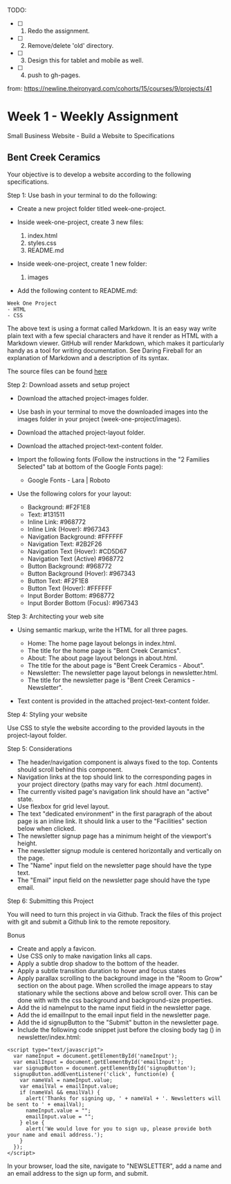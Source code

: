TODO:

- [ ] 1. Redo the assignment.
- [ ] 2. Remove/delete 'old' directory.
- [ ] 3. Design this for tablet and mobile as well.
- [ ] 4. push to gh-pages.

from: https://newline.theironyard.com/cohorts/15/courses/9/projects/41

# Week 1 - Weekly Assignment
Small Business Website - Build a Website to Specifications

## Bent Creek Ceramics  
Your objective is to develop a website according to the following specifications.

Step 1: Use bash in your terminal to do the following:

* Create a new project folder titled week-one-project.
* Inside week-one-project, create 3 new files:
  1. index.html
  2. styles.css
  3. README.md
* Inside week-one-project, create 1 new folder:

  1. images
* Add the following content to README.md:

```
Week One Project
- HTML
- CSS
```

The above text is using a format called Markdown. It is an easy way write plain text with a few special characters and have it render as HTML with a Markdown viewer. GitHub will render Markdown, which makes it particularly handy as a tool for writing documentation. See Daring Fireball for an explanation of Markdown and a description of its syntax.

The source files can be found [here](https://github.com/JamieBort/Week1-WeeklyAssignment/tree/master/SourceFiles)

Step 2: Download assets and setup project

* Download the attached project-images folder.
* Use bash in your terminal to move the downloaded images into the images folder in your project (week-one-project/images).
* Download the attached project-layout folder.
* Download the attached project-text-content folder.
* Import the following fonts (Follow the instructions in the "2 Families Selected" tab at bottom of the Google Fonts page):
  * Google Fonts - Lara | Roboto

* Use the following colors for your layout:
  * Background: #F2F1E8
  * Text: #131511
  * Inline Link: #968772
  * Inline Link (Hover): #967343
  * Navigation Background: #FFFFFF
  * Navigation Text: #2B2F26
  * Navigation Text (Hover): #CD5D67
  * Navigation Text (Active) #968772
  * Button Background: #968772
  * Button Background (Hover): #967343
  * Button Text: #F2F1E8
  * Button Text (Hover): #FFFFFF
  * Input Border Bottom: #968772
  * Input Border Bottom (Focus): #967343

Step 3: Architecting your web site

* Using semantic markup, write the HTML for all three pages.

  * Home: The home page layout belongs in index.html.
  * The title for the home page is "Bent Creek Ceramics".
  * About: The about page layout belongs in about.html.
  * The title for the about page is "Bent Creek Ceramics - About".
  * Newsletter: The newsletter page layout belongs in newsletter.html.
  * The title for the newsletter page is "Bent Creek Ceramics - Newsletter".

* Text content is provided in the attached project-text-content folder.

Step 4: Styling your website

Use CSS to style the website according to the provided layouts in the project-layout folder.

Step 5: Considerations

* The header/navigation component is always fixed to the top. Contents should scroll behind this component.
* Navigation links at the top should link to the corresponding pages in your project directory (paths may vary for each .html document).
* The currently visited page's navigation link should have an "active" state.
* Use flexbox for grid level layout.
* The text "dedicated environment" in the first paragraph of the about page is an inline link. It should link a user to the "Facilities" section below when clicked.
* The newsletter signup page has a minimum height of the viewport's height.
* The newsletter signup module is centered horizontally and vertically on the page.
* The "Name" input field on the newsletter page should have the type text.
* The "Email" input field on the newsletter page should have the type email.

Step 6: Submitting this Project

You will need to turn this project in via Github. Track the files of this project with git and submit a Github link to the remote repository.

Bonus

* Create and apply a favicon.
* Use CSS only to make navigation links all caps.
* Apply a subtle drop shadow to the bottom of the header.
* Apply a subtle transition duration to hover and focus states
* Apply parallax scrolling to the background image in the "Room to Grow" section on the about page. When scrolled the image appears to stay stationary while the sections above and below scroll over. This can be done with with the css background and background-size properties.
* Add the id nameInput to the name input field in the newsletter page.
* Add the id emailInput to the email input field in the newsletter page.
* Add the id signupButton to the "Submit" button in the newsletter page.
* Include the following code snippet just before the closing body tag (</body>) in newsletter/index.html:

```
<script type="text/javascript">
  var nameInput = document.getElementById('nameInput');
  var emailInput = document.getElementById('emailInput');
  var signupButton = document.getElementById('signupButton');
  signupButton.addEventListener('click', function(e) {
    var nameVal = nameInput.value;
    var emailVal = emailInput.value;
    if (nameVal && emailVal) {
      alert('Thanks for signing up, ' + nameVal + '. Newsletters will be sent to ' + emailVal);
      nameInput.value = "";
      emailInput.value = "";
    } else {
      alert('We would love for you to sign up, please provide both your name and email address.');
    }
  });
</script>
```

In your browser, load the site, navigate to "NEWSLETTER", add a name and an email address to the sign up form, and submit.
